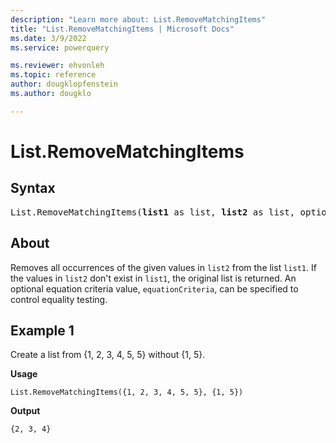 ```yaml
---
description: "Learn more about: List.RemoveMatchingItems"
title: "List.RemoveMatchingItems | Microsoft Docs"
ms.date: 3/9/2022
ms.service: powerquery

ms.reviewer: ehvonleh
ms.topic: reference
author: dougklopfenstein
ms.author: dougklo

---
```

# List.RemoveMatchingItems

## Syntax

<pre>
List.RemoveMatchingItems(<b>list1</b> as list, <b>list2</b> as list, optional <b>equationCriteria</b> as any) as list
</pre>
  
## About

Removes all occurrences of the given values in `list2` from the list `list1`. If the values in `list2` don't exist in `list1`, the original list is returned. An optional equation criteria value, `equationCriteria`, can be specified to control equality testing.

## Example 1

Create a list from {1, 2, 3, 4, 5, 5} without {1, 5}.

**Usage**

```powerquery-m
List.RemoveMatchingItems({1, 2, 3, 4, 5, 5}, {1, 5})
```

**Output**

`{2, 3, 4}`
